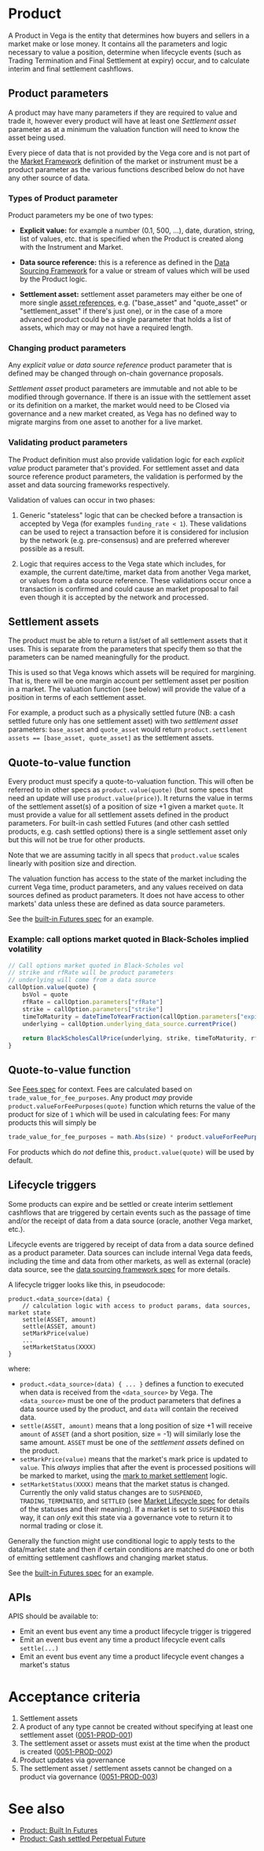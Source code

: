 # Product

A Product in Vega is the entity that determines how buyers and sellers in a market make or lose money. It contains all the parameters and logic necessary to value a position, determine when lifecycle events (such as Trading Termination and Final Settlement at expiry) occur, and to calculate interim and final settlement cashflows. 


## Product parameters

A product may have many parameters if they are required to value and trade it, however every product will have at least one *Settlement asset* parameter as at a minimum the valuation function will need to know the asset being used.

Every piece of data that is not provided by the Vega core and is not part of the [Market Framework](./0001-MKTF-market_framework.md) definition of the market or instrument must be a product parameter as the various functions described below do not have any other source of data.


### Types of Product parameter

Product parameters my be one of two types:

* **Explicit value:** for example a number (0.1, 500, ...), date, duration, string, list of values, etc. that is specified when the Product is created along with the Instrument and Market.

* **Data source reference:** this is a reference as defined in the [Data Sourcing Framework](./0045-DSRC-data_sourcing.md) for a value or stream of values which will be used by the Product logic.

* **Settlement asset:** settlement asset parameters may either be one of more single [asset references](./0040-ASSF-asset_framework.md), e.g. ("base_asset" and "quote_asset" or "settlement_asset" if there's just one), or in the case of a more advanced product could be a single parameter that holds a list of assets, which may or may not have a required length.


### Changing product parameters

Any *explicit value* or *data source reference* product parameter that is defined may be changed through on-chain governance proposals.

*Settlement asset* product parameters are immutable and not able to be modified through governance. If there is an issue with the settlement asset or its definition on a market, the market would need to be Closed via governance and a new market created, as Vega has no defined way to migrate margins from one asset to another for a live market. 


### Validating product parameters

The Product definition must also provide validation logic for each *explicit value* product parameter that's provided. For settlement asset and data source reference product parameters, the validation is performed by the asset and data sourcing frameworks respectively.

Validation of values can occur in two phases:

1. Generic "stateless" logic that can be checked before a transaction is accepted by Vega (for examples `funding_rate < 1`). These validations can be used to reject a transaction before it is considered for inclusion by the network (e.g. pre-consensus) and are preferred wherever possible as a result.

1. Logic that requires access to the Vega state which includes, for example, the current date/time, market data from another Vega market, or values from a data source reference. These validations occur once a transaction is confirmed and could cause an market proposal to fail even though it is accepted by the network and processed.


## Settlement assets

The product must be able to return a list/set of all settlement assets that it uses. This is separate from the parameters that specify them so that the parameters can be named meaningfully for the product.

This is used so that Vega knows which assets will be required for margining. That is, there will be one margin account per settlement asset per position in a market. The valuation function (see below) will provide the value of a position in terms of each settlement asset. 

For example, a product such as a physically settled future (NB: a cash settled future only has one settlement asset) with two *settlement asset* parameters: `base_asset` and `quote_asset` would return `product.settlement assets == [base_asset, quote_asset]` as the settlement assets.


## Quote-to-value function

Every product must specify a quote-to-valuation function. This will often be referred to in other specs as `product.value(quote)` (but some specs that need an update will use `product.value(price)`). It returns the value in terms of the settlement asset(s) of a position of size +1 given a market `quote`. It must provide a value for all settlement assets defined in the product parameters. For built-in cash settled Futures (and other cash settled products, e.g. cash settled options) there is a single settlement asset only but this will not be true for other products.

Note that we are assuming tacitly in all specs that `product.value` scales linearly with position size and direction. 

The valuation function has access to the state of the market including the current Vega time, product parameters, and any values received on data sources defined as product parameters. It does not have access to other markets' data unless these are defined as data source parameters.

See the [built-in Futures spec](./0016-PFUT-product_builtin_future.md) for an example.

### Example: call options market quoted in Black-Scholes implied volatility
```javascript
// Call options market quoted in Black-Scholes vol
// strike and rfRate will be product parameters
// underlying will come from a data source
callOption.value(quote) {
	bsVol = quote
	rfRate = callOption.parameters["rfRate"]
	strike = callOption.parameters["strike"]
	timeToMaturity = dateTimeToYearFraction(callOption.parameters["expiryTime"] - vegaTime)
	underlying = callOption.underlying_data_source.currentPrice()
	
	return BlackScholesCallPrice(underlying, strike, timeToMaturity, rfRate, bsVol)
}
```
## Quote-to-value function

See [Fees spec](./0029-FEES-fees.md) for context. Fees are calculated based on `trade_value_for_fee_purposes`. Any product *may* provide `product.valueForFeePurposes(quote)` function which returns the value of the product for size of `1` which will be used in calculating fees: 
For many products this will simply be
```javascript
trade_value_for_fee_purposes = math.Abs(size) * product.valueForFeePurposes(quote)
```
For products which do *not* define this, `product.value(quote)` will be used by default.


## Lifecycle triggers

Some products can expire and be settled or create interim settlement cashflows that are triggered by certain events such as the passage of time and/or the receipt of data from a data source (oracle, another Vega market, etc.).

Lifecycle events are triggered by receipt of data from a data source defined as a product parameter. Data sources can include internal Vega data feeds, including the time and data from other markets, as well as external (oracle) data source, see the [data sourcing framework spec](./0045-DSRC-data_sourcing.md) for more details.

A lifecycle trigger looks like this, in pseudocode:

```
product.<data_source>(data) {
	// calculation logic with access to product params, data sources, market state
	settle(ASSET, amount)
	settle(ASSET, amount)
	setMarkPrice(value)
	...
	setMarketStatus(XXXX)
}
```

where: 

- `product.<data_source>(data) { ... }` defines a function to executed when data is received from the `<data_source>` by Vega. The `<data_source>` must be one of the product parameters that defines a data source used by the product, and `data` will contain the received data.
- `settle(ASSET, amount)` means that a long position of size +1 will receive `amount` of `ASSET` (and a short position, size = -1) will similarly lose the same amount. `ASSET` must be one of the *settlement assets* defined on the product.
- `setMarkPrice(value)` means that the market's mark price is updated to `value`. This _always_ implies that after the event is processed positions will be marked to market, using the [mark to market settlement](../protocol/0003-MTMK-mark_to_market_settlement.md) logic.
- `setMarketStatus(XXXX)` means that the market status is changed. Currently the only valid status changes are to `SUSPENDED`, `TRADING_TERMINATED`, and `SETTLED` (see [Market Lifecycle spec](./0043-MKTL-market_lifecycle.md) for details of the statuses and their meaning). If a market is set to `SUSPENDED` this way, it can *only* exit this state via a governance vote to return it to normal trading or close it.

Generally the function might use conditional logic to apply tests to the data/market state and then if certain conditions are matched do one or both of emitting settlement cashflows and changing market status.

See the [built-in Futures spec](../protocol/0016-PFUT-product_builtin_future.md) for an example. 


## APIs

APIS should be available to:
- Emit an event bus event any time a product lifecycle trigger is triggered
- Emit an event bus event any time a product lifecycle event calls `settle(...)`
- Emit an event bus event any time a product lifecycle event changes a market's status


# Acceptance criteria

1. Settlement assets
  1. A product of any type cannot be created without specifying at least one settlement asset (<a name="0051-PROD-001" href="#0051-PROD-001">0051-PROD-001</a>)
  2. The settlement asset or assets must exist at the time when the product is created (<a name="0051-PROD-002" href="#0051-PROD-002">0051-PROD-002</a>)
2. Product updates via governance
  1. The settlement asset / settlement assets cannot be changed on a product via governance  (<a name="0051-PROD-003" href="#0051-PROD-003">0051-PROD-003</a>)
  
# See also
- [Product: Built In Futures](./0016-PFUT-product_builtin_future.md) 
- [Product: Cash settled Perpetual Future](./0053-PERP-product_builtin_perpetual_future.md)
